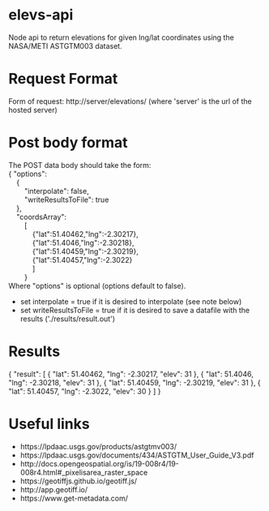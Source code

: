 # elevs-api
Node api to return elevations for given lng/lat coordinates using the NASA/METI ASTGTM003 dataset.
# Request Format
Form of request: http://server/elevations/ (where 'server' is the url of the hosted server)
# Post body format
The POST data body should take the form:
<br>
{ "options": <br>
&nbsp; &nbsp; {<br>
&nbsp; &nbsp; &nbsp; &nbsp; "interpolate": false,<br>
&nbsp; &nbsp; &nbsp; &nbsp; "writeResultsToFile": true <br>
&nbsp; &nbsp; },<br>
&nbsp; &nbsp; "coordsArray": <br>
&nbsp; &nbsp; &nbsp; &nbsp; [<br>
&nbsp; &nbsp; &nbsp; &nbsp; &nbsp; &nbsp; {"lat":51.40462,"lng":-2.30217},<br>
&nbsp; &nbsp; &nbsp; &nbsp; &nbsp; &nbsp; {"lat":51.4046,"lng":-2.30218},<br>
&nbsp; &nbsp; &nbsp; &nbsp; &nbsp; &nbsp; {"lat":51.40459,"lng":-2.30219},<br>
&nbsp; &nbsp; &nbsp; &nbsp; &nbsp; &nbsp; {"lat":51.40457,"lng":-2.3022}<br>
&nbsp; &nbsp; &nbsp; &nbsp; &nbsp; &nbsp; ]<br>
&nbsp; &nbsp; &nbsp; &nbsp; }<br>
Where "options" is optional (options default to false).
<ul>
  <li>set interpolate = true if it is desired to interpolate (see note below)</li>
  <li>set writeResultsToFile = true if it is desired to save a datafile with the results ('./results/result.out')</li>
</ul>

# Results
{
    "result": [
        {
            "lat": 51.40462,
            "lng": -2.30217,
            "elev": 31
        },
        {
            "lat": 51.4046,
            "lng": -2.30218,
            "elev": 31
        },
        {
            "lat": 51.40459,
            "lng": -2.30219,
            "elev": 31
        },
        {
            "lat": 51.40457,
            "lng": -2.3022,
            "elev": 30
        }
    ]
}

# Useful links
<ul>
  <li>https://lpdaac.usgs.gov/products/astgtmv003/</li>
  <li>https://lpdaac.usgs.gov/documents/434/ASTGTM_User_Guide_V3.pdf </li>
  <li>http://docs.opengeospatial.org/is/19-008r4/19-008r4.html#_pixelisarea_raster_space</li>
  <li>https://geotiffjs.github.io/geotiff.js/</li>
  <li>http://app.geotiff.io/</li>
  <li>https://www.get-metadata.com/</li>
</ul>
